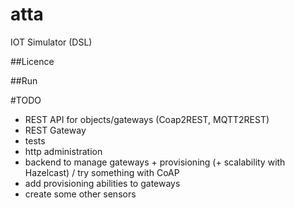 # atta
IOT Simulator (DSL)

##Licence

##Run


#TODO

- REST API for objects/gateways (Coap2REST, MQTT2REST)
- REST Gateway
- tests
- http administration
- backend to manage gateways + provisioning (+ scalability with Hazelcast) / try something with CoAP
- add provisioning abilities to gateways
- create some other sensors




